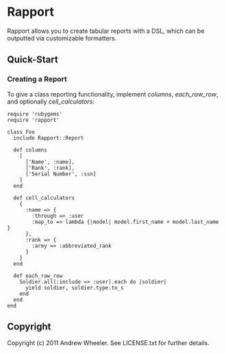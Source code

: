 # Rapport

Rapport allows you to create tabular reports with a DSL, which can be outputted via customizable formatters.

## Quick-Start

### Creating a Report

  To give a class reporting functionality, implement *columns*, *each_raw_row*, and optionally *cell_calculators*:
  
    require 'rubygems'
    require 'rapport'

    class Foo
      include Rapport::Report
    
      def columns
        [
          ['Name', :name],
          ['Rank', :rank],
          ['Serial Number', :ssn]
        ]
      end
    
      def cell_calculators
        {
          :name => {
            :through => :user
            :map_to => lambda {|model| model.first_name + model.last_name }
          },
          :rank => {
            :army => :abbreviated_rank
          }
        }
      end
    
      def each_raw_row
        Soldier.all(:include => :user).each do |soldier|
          yield soldier, soldier.type.to_s
        end
      end
    end
  
  



## Copyright

Copyright (c) 2011 Andrew Wheeler. See LICENSE.txt for
further details.

